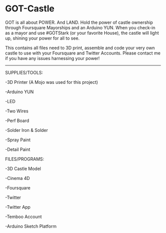 GOT-Castle
==========

GOT is all about POWER. And LAND. Hold the power of castle ownership through Foursquare Mayorships and an Arduino YUN. When you check-in as a mayor and use #GOTStark (or your favorite House), the castle will light up, shining your power for all to see.

This contains all files need to 3D print, assemble and code your very own castle to use with your Foursquare and Twitter Accounts. Please contact me if you have any issues harnessing your power!

------

SUPPLIES/TOOLS:

-3D Printer (A Mojo was used for this project)

-Arduino YUN

-LED

-Two Wires

-Perf Board

-Solder Iron & Solder

-Spray Paint

-Detail Paint


FILES/PROGRAMS:

-3D Castle Model

-Cinema 4D

-Foursquare

-Twitter

-Twitter App

-Temboo Account

-Arduino Sketch Platform


